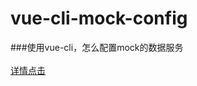 # vue-cli-mock-config
###使用vue-cli，怎么配置mock的数据服务<br/><br/>
[详情点击](https://github.com/yuminjustin/vue-cli-mock-config/issues/1)
